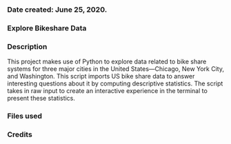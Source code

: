 ### Date created:  June 25, 2020.
### Explore Bikeshare Data
### Description
This project makes use of Python to explore data related to bike share systems for three major cities in the United States—Chicago, New York City, and Washington. This script imports US bike share data to answer interesting questions about it by computing descriptive statistics. The script takes in raw input to create an interactive experience in the terminal to present these statistics.

### Files used



### Credits


